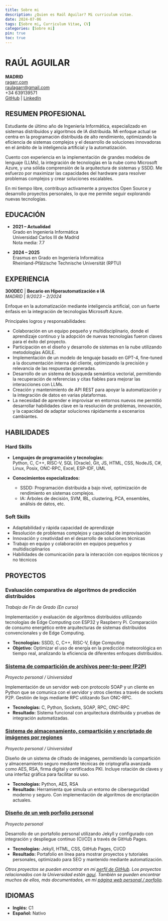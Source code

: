 ```yaml
---
title: Sobre mi
description: ¿Quien es Raúl Aguilar? Mi curriculum vitae.
date: 2024-07-06
tags: [Sobre mi, Curriculum Vitae, CV]
categories: [Sobre mi]
pin: true
toc: true
---
```


# RAÚL AGUILAR

**MADRID**  
[ragarr.com](https://ragarr.com)  
[raulagarr@gmail.com](mailto:raulagarr@gmail.com)  
+34 639139571  
[GitHub](https://github.com/yourusername) | [LinkedIn](https://linkedin.com/in/yourusername)

## RESUMEN PROFESIONAL

Estudiante de último año de Ingeniería Informática, especializado en sistemas distribuidos y algoritmos de IA distribuida. Mi enfoque actual se centra en la programación distribuida de alto rendimiento, optimizando la eficiencia de sistemas complejos y el desarrollo de soluciones innovadoras en el ámbito de la inteligencia artificial y la automatización.

Cuento con experiencia en la implementación de grandes modelos de lenguaje (LLMs), la integración de tecnologías en la nube como Microsoft Azure, y una sólida comprensión de la arquitectura de sistemas y SSDD. Me esfuerzo por maximizar las capacidades del hardware para resolver problemas complejos y crear soluciones escalables.

En mi tiempo libre, contribuyo activamente a proyectos Open Source y desarrollo proyectos personales, lo que me permite seguir explorando nuevas tecnologías.

## EDUCACIÓN

- **2021 – Actualidad**  
  Grado en Ingeniería Informática  
  Universidad Carlos III de Madrid  
  Nota media: 7.7

- **2024 – 2025**  
  Erasmus en Grado en Ingeniería Informática  
  Rheinland-Pfälzische Technische Universität (RPTU)

## EXPERIENCIA

**300DEC** | **Becario en Hiperautomatización e IA**  
*MADRID* | *9/2023 – 2/2024*

Enfoque en la automatización mediante inteligencia artificial, con un fuerte énfasis en la integración de tecnologías Microsoft Azure.

Principales logros y responsabilidades:
- Colaboración en un equipo pequeño y multidisciplinario, donde el aprendizaje continuo y la adopción de nuevas tecnologías fueron claves para el éxito del proyecto.
- Participación en el diseño y desarrollo de sistemas en la nube utilizando metodologías AGILE.
- Implementación de un modelo de lenguaje basado en GPT-4, fine-tuned a la documentación interna del cliente, optimizando la precisión y relevancia de las respuestas generadas.
- Desarrollo de un sistema de búsqueda semántica vectorial, permitiendo la recuperación de referencias y citas fiables para mejorar las interacciones con LLMs.
- Creación y mantenimiento de API REST para apoyar la automatización y la integración de datos en varias plataformas.
- La necesidad de aprender e improvisar en entornos nuevos me permitió desarrollar habilidades clave en la resolución de problemas, innovación, y la capacidad de adaptar soluciones rápidamente a escenarios cambiantes.

## HABILIDADES

### Hard Skills

- **Lenguajes de programación y tecnologías:**  
  Python, C, C++, RISC-V, SQL (Oracle), Git, JS, HTML, CSS, NodeJS, C#, Linux, Posix, ONC-RPC, Excel, ESP-IDF, UML

- **Conocimientos especializados:**
  - SSDD: Programación distribuida a bajo nivel, optimización de rendimiento en sistemas complejos.
  - IA: Árboles de decisión, SVM, IBL, clustering, PCA, ensembles, análisis de datos, etc.

### Soft Skills

- Adaptabilidad y rápida capacidad de aprendizaje
- Resolución de problemas complejos y capacidad de improvisación
- Innovación y creatividad en el desarrollo de soluciones técnicas
- Trabajo en equipo y colaboración en equipos pequeños y multidisciplinarios
- Habilidades de comunicación para la interacción con equipos técnicos y no técnicos

## PROYECTOS

### Evaluación comparativa de algoritmos de predicción distribuidos
*Trabajo de Fin de Grado (En curso)*

Implementación y evaluación de algoritmos distribuidos utilizando tecnologías de Edge Computing con ESP32 y Raspberry Pi. Comparación de consumo energético entre arquitecturas de sistemas distribuidos convencionales y de Edge Computing.

- **Tecnologías:** SSDD, C, C++, RISC-V, Edge Computing
- **Objetivo:** Optimizar el uso de energía en la predicción meteorológica en tiempo real, analizando la eficiencia de diferentes enfoques distribuidos.

### [Sistema de compartición de archivos peer-to-peer (P2P)](hhttps://ragarr.com/posts/Sistema-P2P/)
*Proyecto personal / Universidad*

Implementación de un servidor web con protocolo SOAP y un cliente en Python que se comunica con el servidor y otros clientes a través de sockets P2P. Gestión de logs mediante RPC utilizando Sun ONC-RPC.

- **Tecnologías:** C, Python, Sockets, SOAP, RPC, ONC-RPC
- **Resultado:** Sistema funcional con arquitectura distribuida y pruebas de integración automatizadas.

### [Sistema de almacenamiento, compartición y encriptado de imágenes por regiones](https://ragarr.com/posts/Sistema-de-encriptado-de-imagenes-por-areas/)
*Proyecto personal / Universidad*

Diseño de un sistema de cifrado de imágenes, permitiendo la compartición y almacenamiento seguro mediante técnicas de criptografía avanzada como AES, RSA, firma digital y certificados PKI. Incluye rotación de claves y una interfaz gráfica para facilitar su uso.

- **Tecnologías:** Python, AES, RSA
- **Resultado:** Herramienta que simula un entorno de ciberseguridad moderno y seguro. Con implementación de algoritmos de encriptación actuales.

### [Diseño de un web porfolio personal](https://ragarr.com)
*Proyecto personal*

Desarrollo de un portafolio personal utilizando Jekyll y configurado con integración y despliegue continuo (CI/CD) a través de GitHub Pages.

- **Tecnologías:** Jekyll, HTML, CSS, GitHub Pages, CI/CD
- **Resultado:** Portafolio en línea para mostrar proyectos y tutoriales personales, optimizado para SEO y mantenido mediante automatización.

*Otros proyectos se pueden encontrar en mi [perfil de GitHub](https://github.com/ragarr). Los proyectos relacionados con la Universidad están [aquí](https://github.com/Ragarr/UC3M). También se pueden encontrar muchos de ellos, más documentados, en mi [página web personal / porfolio](https://ragarr.com).*

## IDIOMAS

- **Inglés:** C1
- **Español:** Nativo

